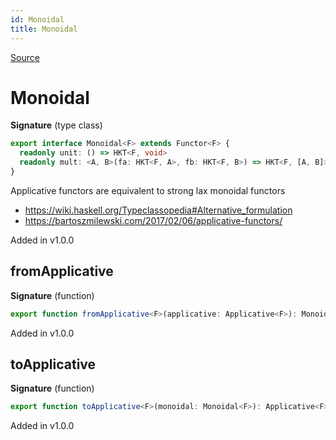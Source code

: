 ```yaml
---
id: Monoidal
title: Monoidal
---
```


[Source](https://github.com/gcanti/fp-ts/blob/master/src/Monoidal.ts)

# Monoidal

**Signature** (type class)

```ts
export interface Monoidal<F> extends Functor<F> {
  readonly unit: () => HKT<F, void>
  readonly mult: <A, B>(fa: HKT<F, A>, fb: HKT<F, B>) => HKT<F, [A, B]>
}
```

Applicative functors are equivalent to strong lax monoidal functors

- https://wiki.haskell.org/Typeclassopedia#Alternative_formulation
- https://bartoszmilewski.com/2017/02/06/applicative-functors/

Added in v1.0.0

## fromApplicative

**Signature** (function)

```ts
export function fromApplicative<F>(applicative: Applicative<F>): Monoidal<F>  { ... }
```

Added in v1.0.0

## toApplicative

**Signature** (function)

```ts
export function toApplicative<F>(monoidal: Monoidal<F>): Applicative<F>  { ... }
```

Added in v1.0.0
